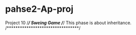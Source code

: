 # pahse2-Ap-proj
Project 10
/*********************************/
Sweing Game
/*********************************/
This phase is about inheritance.
/*********************************/
